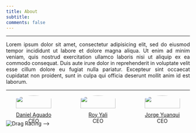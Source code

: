 ```yaml
---
title: About
subtitle:
comments: false
---
```


<hr>

<div style="  text-align: justify; text-justify: inter-word;">
	Lorem ipsum dolor sit amet, consectetur adipisicing elit, sed do eiusmod
	tempor incididunt ut labore et dolore magna aliqua. Ut enim ad minim veniam,
	quis nostrud exercitation ullamco laboris nisi ut aliquip ex ea commodo
	consequat. Duis aute irure dolor in reprehenderit in voluptate velit esse
	cillum dolore eu fugiat nulla pariatur. Excepteur sint occaecat cupidatat non
	proident, sunt in culpa qui officia deserunt mollit anim id est laborum.
</div>

<hr>

<div class="main" style="display: flex; flex-direction: row; justify-content: space-between; width: 100%; text-align: center">
	<div style="width: 30%">
		<div><img src="../../img/avatar-icon.png" style="border-radius: 50%; height: 80%; width: 80%;"></div>
		<div><a href="" target="_blank">Daniel Aguado</a></div>
		<div>CEO</div>
	</div>
	<div style="width: 30%">
		<div><img src="../../img/avatar-icon.png" style="border-radius: 50%; height: 80%; width: 80%;"></div>
		<div><a href="" target="_blank">Roy Yali</a></div>
		<div>CEO</div>
	</div>
	<div style="width: 30%">
		<div><img src="../../img/avatar-icon.png" style="border-radius: 50%; height: 80%; width: 80%;"></div>
		<div><a href="" target="_blank">Jorge Yuanqui</a></div>
		<div>CEO</div>
	</div>
</div>

![Drag Racing](../../img/404-error.png) -->